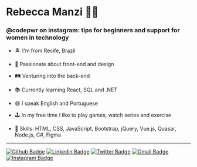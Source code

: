 # Rebecca Manzi :woman_technologist:

### @codepwr on instagram: tips for beginners and support for women in technology

- 🏝 I'm from Recife, Brazil
- 💜 Passionate about front-end and design
- 🛤 Venturing into the back-end
- 📚 Currently learning React, SQL and .NET
- 😄 I speak English and Portuguese
- 🕹 In my free time I like to play games, watch series and exercise
 
 - 📌 Skills: HTML, CSS, JavaScript, Bootstrap, jQuery, Vue.js, Quasar, Node.js, C#, Figma
 ----

[![Github Badge](https://img.shields.io/badge/-rebeccamanzi-000?style=flat-square&logo=Github&logoColor=white&link=https://github.com/rebeccamanzi)](https://github.com/rebeccamanzi)
[![Linkedin Badge](https://img.shields.io/badge/-rebeccamanzi-blue?style=flat-square&logo=Linkedin&logoColor=white&link=https://www.linkedin.com/in/rebeccamanzi/)](https://www.linkedin.com/in/rebeccamanzi/)
[![Twitter Badge](https://img.shields.io/badge/-rebeccacmanzi-1ca0f1?style=flat-square&labelColor=1ca0f1&logo=twitter&logoColor=white&link=https://twitter.com/lgdbittencourt)](https://twitter.com/rebeccacmanzi)
[![Gmail Badge](https://img.shields.io/badge/-gmail-c14438?style=flat-square&logo=Gmail&logoColor=white&link=mailto:rebeccamanzi@gmail.com)](mailto:rebeccamanzi@gmail.com)
[![Instagram Badge](https://img.shields.io/badge/-@codepwr-C13584?style=flat-square&labelColor=C13584&logo=instagram&logoColor=white&link=https://www.instagram.com/codepwr/)](https://www.instagram.com/codepwr/)
